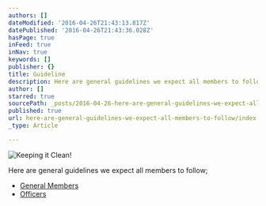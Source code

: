 ```yaml
---
authors: []
dateModified: '2016-04-26T21:43:13.817Z'
datePublished: '2016-04-26T21:43:36.028Z'
hasPage: true
inFeed: true
inNav: true
keywords: []
publisher: {}
title: Guideline
description: Here are general guidelines we expect all members to follow;
author: []
starred: true
sourcePath: _posts/2016-04-26-here-are-general-guidelines-we-expect-all-members-to-follow.md
published: true
url: here-are-general-guidelines-we-expect-all-members-to-follow/index.html
_type: Article

---
```

![Keeping it Clean!](https://s3-us-west-2.amazonaws.com/the-grid-img/p/42917451942d30742d88d53b9b329ddee8181ad3.png)

Here are general guidelines we expect all members to follow;

* [General Members][0]
* [Officers][1]

[0]: http://bit.ly/BDO_Guidelines
[1]: http://bit.ly/BDO_Officer